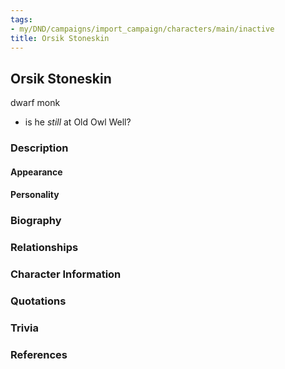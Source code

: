 ```yaml
---
tags:
- my/DND/campaigns/import_campaign/characters/main/inactive
title: Orsik Stoneskin
---
```


## Orsik Stoneskin

dwarf monk

- is he _still_ at Old Owl Well?

### Description

#### Appearance

#### Personality

### Biography

### Relationships

### Character Information

### Quotations

### Trivia

### References
